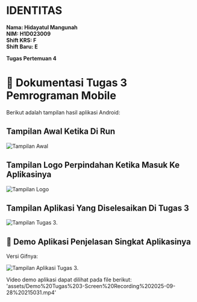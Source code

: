 # IDENTITAS

**Nama: Hidayatul Mangunah**  
**NIM: H1D023009**  
**Shift KRS: F**  
**Shift Baru: E**

**Tugas Pertemuan 4**

# 📸 Dokumentasi Tugas 3 Pemrograman Mobile  

Berikut adalah tampilan hasil aplikasi Android:

## Tampilan Awal Ketika Di Run
![Tampilan Awal](assets/Tampilan%20awal-Screenshot_20250928_213749.png)

## Tampilan Logo Perpindahan Ketika Masuk Ke Aplikasinya
![Tampilan Logo](assets/Tampilan%20peralihan%20ketika%20login-Screenshot_20250928_213822.png)

## Tampilan Aplikasi Yang Diselesaikan Di Tugas 3
![Tampilan Tugas 3](assets/Tampilan%20Tugas%203-Screenshot_20250928_213721.png).

## 🎥 Demo Aplikasi Penjelasan Singkat Aplikasinya
Versi Gifnya:

![Tampilan Aplikasi Tugas 3](assets/Demo%20Tugas%203-Screen%20Recording%202025-09-28%20215031.gif).

Video demo aplikasi dapat dilihat pada file berikut:  
'assets/Demo%20Tugas%203-Screen%20Recording%202025-09-28%20215031.mp4'
